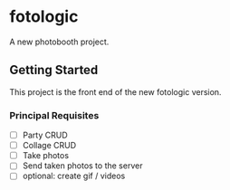 # fotologic

A new photobooth project.

## Getting Started

This project is the front end of the new fotologic version.

### Principal Requisites

- [ ] Party CRUD
- [ ] Collage CRUD
- [ ] Take photos
- [ ] Send taken photos to the server
- [ ] optional: create gif / videos